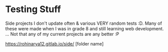 # Testing Stuff

Side projects I don't update often & various VERY random tests :D. Many of these were made when I was in grade 8 and still learning web development.
... Not that any of my current projects are any better :P

https://rohinarya12.gitlab.io/side/ [folder name]


